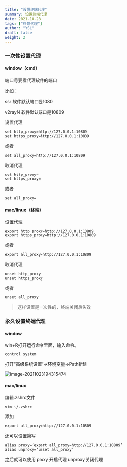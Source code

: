```yaml
---
title: "设置终端代理"
summary: 设置终端代理
date: 2021-10-28
tags: ["终端代理"]
author: "YSL"
draft: false
weight: 2
---
```

### 一次性设置代理

#### window（cmd）

端口号要看代理软件的端口

比如：

ssr 软件默认端口是1080 

v2rayN 软件默认端口是10809

设置代理

```
set http_proxy=http://127.0.0.1:10809
set https_proxy=http://127.0.0.1:10809
```

 或者

```
set all_proxy=http://127.0.0.1:10809
```

取消代理

```
set http_proxy=
set https_proxy=
```

或者

```
set all_proxy=
```



#### mac/linux（终端）

设置代理

```
export http_proxy=http://127.0.0.1:10809
export https_proxy=http://127.0.0.1:10809
```

 或者

```
export all_proxy=http://127.0.0.1:10809
```

取消代理

```
unset http_proxy
unset https_proxy
```

或者

```
unset all_proxy
```



> 这样设置是一次性的，终端关闭后失效

### 永久设置终端代理

#### window

win+R打开运行命令里面，输入命令。

```
control system
```

打开“高级系统设置“->环境变量->Path新建

![image-20211028194315474](https://gitee.com/yslinxx/image-bed/raw/master/images/image-20211028194315474.png)

#### mac/linux

编辑.zshrc文件

```
vim ~/.zshrc
```

添加

```
export all_proxy=http://127.0.0.1:10809
```

还可以设置简写

```
alias proxy=‘export all_proxy=http://127.0.0.1:10809’
alias unproxy=‘unset all_proxy’
```

之后就可以使用 proxy 开启代理 unproxy 关闭代理
